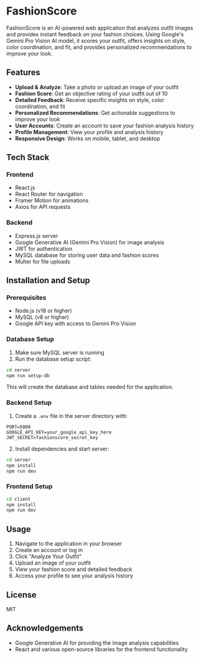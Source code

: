 # FashionScore

FashionScore is an AI-powered web application that analyzes outfit images and provides instant feedback on your fashion choices. Using Google's Gemini Pro Vision AI model, it scores your outfit, offers insights on style, color coordination, and fit, and provides personalized recommendations to improve your look.

## Features

- **Upload & Analyze**: Take a photo or upload an image of your outfit
- **Fashion Score**: Get an objective rating of your outfit out of 10
- **Detailed Feedback**: Receive specific insights on style, color coordination, and fit
- **Personalized Recommendations**: Get actionable suggestions to improve your look
- **User Accounts**: Create an account to save your fashion analysis history
- **Profile Management**: View your profile and analysis history
- **Responsive Design**: Works on mobile, tablet, and desktop

## Tech Stack

### Frontend
- React.js
- React Router for navigation
- Framer Motion for animations
- Axios for API requests

### Backend
- Express.js server
- Google Generative AI (Gemini Pro Vision) for image analysis
- JWT for authentication
- MySQL database for storing user data and fashion scores
- Multer for file uploads

## Installation and Setup

### Prerequisites
- Node.js (v18 or higher)
- MySQL (v8 or higher)
- Google API key with access to Gemini Pro Vision

### Database Setup
1. Make sure MySQL server is running
2. Run the database setup script:
```bash
cd server
npm run setup-db
```

This will create the database and tables needed for the application.

### Backend Setup
1. Create a `.env` file in the server directory with:
```
PORT=5000
GOOGLE_API_KEY=your_google_api_key_here
JWT_SECRET=fashionscore_secret_key
```

2. Install dependencies and start server:
```bash
cd server
npm install
npm run dev
```

### Frontend Setup
```bash
cd client
npm install
npm run dev
```

## Usage
1. Navigate to the application in your browser
2. Create an account or log in
3. Click "Analyze Your Outfit"
4. Upload an image of your outfit
5. View your fashion score and detailed feedback
6. Access your profile to see your analysis history

## License
MIT

## Acknowledgements
- Google Generative AI for providing the image analysis capabilities
- React and various open-source libraries for the frontend functionality 